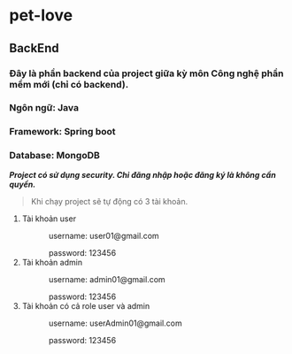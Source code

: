 # pet-love

## BackEnd

### Đây là phần backend của project giữa kỳ môn Công nghệ phần mềm mới (chỉ có backend).

### Ngôn ngữ: Java

### Framework: Spring boot

### Database: MongoDB

***Project có sử dụng security. Chỉ đăng nhập hoặc đăng ký là không cần quyền.***

> Khi chạy project sẽ tự động có 3 tài khoản.

<ol>
  <li>Tài khoản user
    <ol>
      <ul>username: user01@gmail.com </ul>
      <ul>password: 123456</ul>
    </ol>
  </li>
<li>Tài khoản admin
    <ol>
      <ul>username: admin01@gmail.com</ul>
      <ul>password: 123456</ul>
    </ol>
  </li>
<li>Tài khoản có cả role user và admin
    <ol>
      <ul>username: userAdmin01@gmail.com</ul>
      <ul>password: 123456</ul>
    </ol>
  </li>
</ol>
